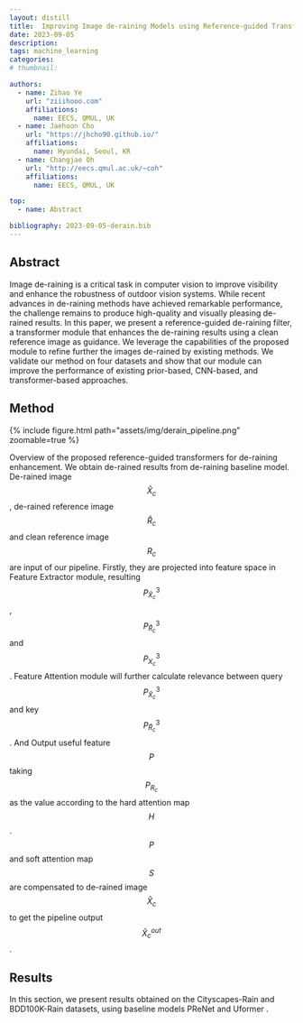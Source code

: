 ```yaml
---
layout: distill
title:  Improving Image de-raining Models using Reference-guided Transformers
date: 2023-09-05
description: 
tags: machine_learning
categories: 
# thumbnail: 

authors:
  - name: Zihao Ye
    url: "ziiihooo.com"
    affiliations:
      name: EECS, QMUL, UK
  - name: Jaehoon Cho
    url: "https://jhcho90.github.io/"
    affiliations:
      name: Hyundai, Seoul, KR
  - name: Changjae Oh
    url: "http://eecs.qmul.ac.uk/~coh"
    affiliations:
      name: EECS, QMUL, UK

top:
  - name: Abstract

bibliography: 2023-09-05-derain.bib
---
```


<script src="https://d3js.org/d3.v7.min.js"></script>

## Abstract

Image de-raining is a critical task in computer vision to improve visibility and enhance the robustness of outdoor vision systems. While recent advances in de-raining methods have achieved remarkable performance, the challenge remains to produce high-quality and visually pleasing de-rained results. In this paper, we present a reference-guided de-raining filter, a transformer module that enhances the de-raining results using a clean reference image as guidance. We leverage the capabilities of the proposed module to refine further the images de-rained by existing methods. We validate our method on four datasets and show that our module can improve the performance of existing prior-based, CNN-based, and transformer-based approaches.

## Method

<div class="fake-img l-page">
     {% include figure.html path="assets/img/derain_pipeline.png" zoomable=true %}
</div>

Overview of the proposed reference-guided transformers for de-raining enhancement. We obtain de-rained results from de-raining baseline model. De-rained image $$\hat X_c$$ , de-rained reference image $$\hat R_c$$ and clean reference image $$R_c$$ are input of our pipeline. Firstly, they are projected into feature space in Feature Extractor module, resulting $$P^3_{\hat X_c}$$ , $$P^3_{\hat R_c}$$ and $$P^3_{ X_c}$$. Feature Attention module will further calculate relevance between query $$P^3_{\hat X_c}$$ and key $$P^3_{\hat R_c}$$. And Output useful feature $$P$$ taking $$P_{R_c}$$ as the value according to the hard attention map $$H$$. $$P$$ and soft attention map $$S$$ are compensated to de-rained image $$\hat X _c$$ to get the pipeline output $$\hat X_c ^{out}$$ .

## Results
In this section, we present results obtained on the Cityscapes-Rain <d-cite key='Cityscapes-Rain'></d-cite> and BDD100K-Rain <d-cite key='bdd100k, SyRaGAN'></d-cite> datasets, using baseline models PReNet <d-cite key='PReNet'></d-cite> and Uformer <d-cite key='Uformer'></d-cite>.

<div id="result_div" class='l-page'></div>
<script src='/assets/js/de-rain.js'></script>